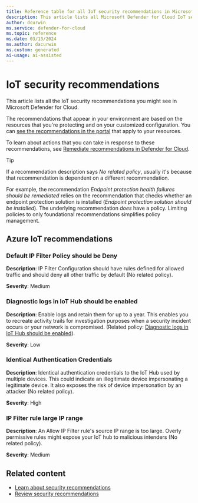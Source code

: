 ```yaml
---
title: Reference table for all IoT security recommendations in Microsoft Defender for Cloud
description: This article lists all Microsoft Defender for Cloud IoT security recommendations that help you harden and protect your resources.
author: dcurwin
ms.service: defender-for-cloud
ms.topic: reference
ms.date: 03/13/2024
ms.author: dacurwin
ms.custom: generated
ai-usage: ai-assisted
---
```


# IoT security recommendations

This article lists all the IoT security recommendations you might see in Microsoft Defender for Cloud. 

The recommendations that appear in your environment are based on the resources that you're protecting and on your customized configuration. You can [see the recommendations in the portal](https://portal.azure.com/#view/Microsoft_Azure_Security/SecurityMenuBlade/~/5) that apply to your resources.

To learn about actions that you can take in response to these recommendations, see [Remediate recommendations in Defender for Cloud](implement-security-recommendations.md).

> [!TIP]
> If a recommendation description says *No related policy*, usually it's because that recommendation is dependent on a different recommendation.
>
> For example, the recommendation *Endpoint protection health failures should be remediated* relies on the recommendation that checks whether an endpoint protection solution is installed (*Endpoint protection solution should be installed*). The underlying recommendation *does* have a policy.
> Limiting policies to only foundational recommendations simplifies policy management.



## Azure IoT recommendations

### Default IP Filter Policy should be Deny

**Description**: IP Filter Configuration should have rules defined for allowed traffic and should deny all other traffic by default
(No related policy).

**Severity**: Medium

### Diagnostic logs in IoT Hub should be enabled

**Description**: Enable logs and retain them for up to a year. This enables you to recreate activity trails for investigation purposes when a security incident occurs or your network is compromised.
(Related policy: [Diagnostic logs in IoT Hub should be enabled](https://portal.azure.com/#blade/Microsoft_Azure_Policy/PolicyDetailBlade/definitionId/%2fproviders%2fMicrosoft.Authorization%2fpolicyDefinitions%2f383856f8-de7f-44a2-81fc-e5135b5c2aa4)).

**Severity**: Low

### Identical Authentication Credentials

**Description**: Identical authentication credentials to the IoT Hub used by multiple devices. This could indicate an illegitimate device impersonating a legitimate device. It also exposes the risk of device impersonation by an attacker
(No related policy).

**Severity**: High

### IP Filter rule large IP range

**Description**: An Allow IP Filter rule's source IP range is too large. Overly permissive rules might expose your IoT hub to malicious intenders
(No related policy).

**Severity**: Medium



## Related content

- [Learn about security recommendations](security-policy-concept.md)
- [Review security recommendations](review-security-recommendations.md)
